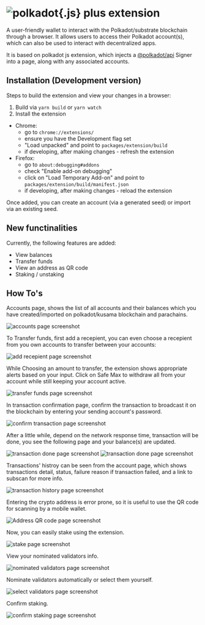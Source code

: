 
# ![polkadot{.js} plus extension](docs/logo.jpg)

A user-friendly wallet to interact with the Polkadot/substrate blockchain through a browser. It allows users to access their Polkadot account(s), which can also be used to interact with decentralized apps.

It is based on polkadot js extension, which injects a [@polkadot/api](https://github.com/polkadot-js/api) Signer into a page, along with any associated accounts.

## Installation (Development version)

Steps to build the extension and view your changes in a browser:

1. Build via `yarn build` or `yarn watch`
2. Install the extension
  - Chrome:
    - go to `chrome://extensions/`
    - ensure you have the Development flag set
    - "Load unpacked" and point to `packages/extension/build`
    - if developing, after making changes - refresh the extension
  - Firefox:
    - go to `about:debugging#addons`
    - check "Enable add-on debugging"
    - click on "Load Temporary Add-on" and point to `packages/extension/build/manifest.json`
    - if developing, after making changes - reload the extension


Once added, you can create an account (via a generated seed) or import via an existing seed.


## New functinalities

Currently, the following features are added:
  - View balances
  - Transfer funds
  - View an address as QR code
  - Staking / unstaking


## How To's

Accounts page, shows the list of all accounts and their balances which you have created/imported on polkadot/kusama blockchain and parachains.

![accounts page screenshot](docs/pjp/accountsPage.PNG)

To Transfer funds, first add a recepient, you can even choose a recepient from you own accounts to transfer between your accounts:

![add recepient page screenshot](docs/pjp/addRecepiet.PNG)

While Choosing an amount to transfer, the extension shows appropriate alerts based on your input. Click on Safe Max to withdraw all from your account while still keeping your account active.

![transfer funds page screenshot](docs/pjp/transferFunds.PNG)

In transaction confirmation page, confirm the transaction to broadcast it on the blockchain by entering your sending account's password.

![confirm transaction page screenshot](docs/pjp/confirmTransaction.PNG)

After a little while, depend on the network response time, transaction will be done, you see the following page and your balance(s) are updated.

![transaction done page screenshot](docs/pjp/transactionDone01.PNG)
![transaction done page screenshot](docs/pjp/transactionDone02.PNG)

Transactions' histroy can be seen from the account page, which shows transactions detail, status, failure reason  if transaction failed, and a link to subscan for more info.

![transaction history page screenshot](docs/pjp/transactionHistory.PNG)

Entering the crypto address is error prone, so it is useful to use the QR code for scanning by a mobile wallet.

![Address QR code page screenshot](docs/pjp/addressQrCode.PNG)

Now, you can easily stake using the extension.

![stake page screenshot](docs/pjp/stake.PNG)

View your nominated validators info.

![nominated validators page screenshot](docs/pjp/nominatedValidators.PNG)

Nominate validators automatically or select them yourself.

![select validators page screenshot](docs/pjp/selectValidators.PNG)

Confirm staking.

![confirm staking page screenshot](docs/pjp/confirmStaking.PNG)

